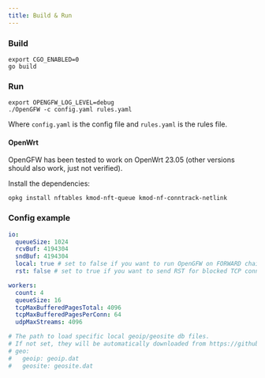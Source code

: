 ```yaml
---
title: Build & Run
---
```


### Build

```shell
export CGO_ENABLED=0
go build
```

### Run

```shell
export OPENGFW_LOG_LEVEL=debug
./OpenGFW -c config.yaml rules.yaml
```

Where `config.yaml` is the config file and `rules.yaml` is the rules file.

#### OpenWrt

OpenGFW has been tested to work on OpenWrt 23.05 (other versions should also work, just not verified).

Install the dependencies:

```shell
opkg install nftables kmod-nft-queue kmod-nf-conntrack-netlink
```

### Config example

```yaml
io:
  queueSize: 1024
  rcvBuf: 4194304
  sndBuf: 4194304
  local: true # set to false if you want to run OpenGFW on FORWARD chain
  rst: false # set to true if you want to send RST for blocked TCP connections, local=false only

workers:
  count: 4
  queueSize: 16
  tcpMaxBufferedPagesTotal: 4096
  tcpMaxBufferedPagesPerConn: 64
  udpMaxStreams: 4096

# The path to load specific local geoip/geosite db files.
# If not set, they will be automatically downloaded from https://github.com/Loyalsoldier/v2ray-rules-dat
# geo:
#   geoip: geoip.dat
#   geosite: geosite.dat
```
